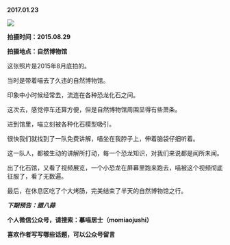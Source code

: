 
          
**2017.01.23**

![](https://mmbiz.qlogo.cn/mmbiz_jpg/uDI3FLln00alErQISySwic0YBIrPwz7ekqPIc9jpm3jIJT4ZbzJHibQcH1LqJNVZgtO5aHkMZ5ibop5j0HPpkUBbQ/0?wx_fmt=jpeg)


**拍摄时间：2015.08.29**

**拍摄地点：自然博物馆**

这张照片是2015年8月底拍的。

当时是带着喵去了久违的自然博物馆。

印象中小时候经常去，流连在各种恐龙化石之间。

这次去，感觉停车还算方便，但是自然博物馆周围显得有些萧条。

进到馆里，喵立刻被各种化石模型吸引。

很快我们就找到了一队免费讲解，喵坐在我脖子上，伸着脑袋仔细听着。

这一队人，都被生动的讲解所打动，每一个恐龙知识，对我们来说都是闻所未闻。

出了化石馆，又看了视频展览，一个小恐龙在屏幕里跑来跑去，喵被这个视频彻底征服了，看了无数遍。

最后，在休息区吃了个大烤肠，完美结束了半天的自然博物馆之行。


***下期预告：腊八蒜***


**个人微信公众号，请搜索：摹喵居士（momiaojushi）**

**喜欢作者写写哪些话题，可以公众号留言**

        